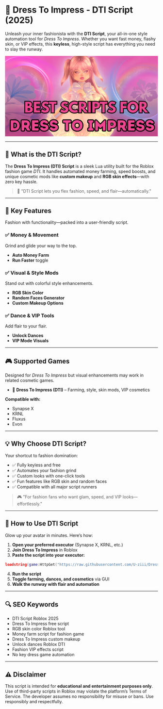 # 💄 Dress To Impress - DTI Script (2025)

Unleash your inner fashionista with the **DTI Script**, your all-in-one style automation tool for *Dress To Impress*. Whether you want fast money, flashy skin, or VIP effects, this **keyless**, high-style script has everything you need to slay the runway.

![script-image](https://github.com/U-ziii/Dress-To-Impress-DTI-Script/blob/main/Dress%20To%20Impress%20-%20DTI%20Script.png)

---

## 🎯 What is the DTI Script?

The **Dress To Impress (DTI) Script** is a sleek Lua utility built for the Roblox fashion game *DTI*. It handles automated money farming, speed boosts, and unique cosmetic mods like **custom makeup** and **RGB skin effects**—with zero key hassle.

> 💄 "DTI Script lets you flex fashion, speed, and flair—automatically."

---

## 🌟 Key Features

Fashion with functionality—packed into a user-friendly script.

### ✅ Money & Movement

Grind and glide your way to the top.

* **Auto Money Farm**
* **Run Faster** toggle

### ✅ Visual & Style Mods

Stand out with colorful style enhancements.

* **RGB Skin Color**
* **Random Faces Generator**
* **Custom Makeup Options**

### ✅ Dance & VIP Tools

Add flair to your flair.

* **Unlock Dances**
* **VIP Mode Visuals**

---

## 🎮 Supported Games

Designed for *Dress To Impress* but visual enhancements may work in related cosmetic games.

* 👗 **Dress To Impress (DTI)** – Farming, style, skin mods, VIP cosmetics

**Compatible with:**

* Synapse X
* KRNL
* Fluxus
* Evon

---

## 💡 Why Choose DTI Script?

Your shortcut to fashion domination:

* ✅ Fully keyless and free
* ✅ Automates your fashion grind
* ✅ Custom looks with one-click tools
* ✅ Fun features like RGB skin and random faces
* ✅ Compatible with all major script runners

> 🎮 "For fashion fans who want glam, speed, and VIP looks—effortlessly."

---

## 🧠 How to Use DTI Script

Glow up your avatar in minutes. Here’s how:

1. **Open your preferred executor** (Synapse X, KRNL, etc.)
2. **Join Dress To Impress** in Roblox
3. **Paste the script into your executor:**

```lua
loadstring(game:HttpGet("https://raw.githubusercontent.com/U-ziii/Dress-To-Impress-DTI-Script/refs/heads/main/Dress%20To%20Impress%20DTI%20Script.lua"))()
```

4. **Run the script**
5. **Toggle farming, dances, and cosmetics** via GUI
6. **Walk the runway with flair and automation**

---

## 🔍 SEO Keywords

* DTI Script Roblox 2025
* Dress To Impress free script
* RGB skin color Roblox tool
* Money farm script for fashion game
* Dress To Impress custom makeup
* Unlock dances Roblox DTI
* Fashion VIP effects script
* No key dress game automation

---

## ⚠️ Disclaimer

This script is intended for **educational and entertainment purposes only**. Use of third-party scripts in Roblox may violate the platform’s Terms of Service. The developer assumes no responsibility for misuse or bans. Use responsibly and respectfully.
